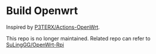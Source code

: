 # Build Openwrt

Inspired by [P3TERX/Actions-OpenWrt][1].

This repo is no longer maintained. Related repo can refer to [SuLingGG/OpenWrt-Rpi][2]

[1]: https://github.com/P3TERX/Actions-OpenWrt
[2]: https://github.com/SuLingGG/OpenWrt-Rpi
